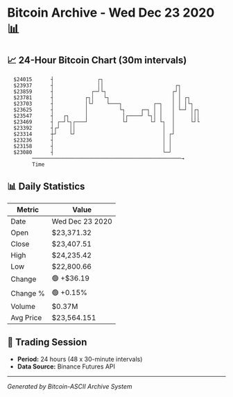 # Bitcoin Archive - Wed Dec 23 2020 📊

## 📈 24-Hour Bitcoin Chart (30m intervals)

```
  $24015      ┤              ┌┐                                
  $23937      ┤              ││                       ┌┐       
  $23859      ┤            ┌─┘└┐                     ┌┘│       
  $23781      ┤          ┌┐│   └┐                    │ │ ┌┐    
  $23703      ┤          │└┘    └───┐          ┌─┐   │ │ │└┐   
  $23625      ┤          │          └┐     ┌─┐ │ │   │ └─┘ │┌┐ 
  $23547      ┤   ┌┐     │           │┌────┘ └┐│ │   │     │││ 
  $23469      ┤ ┌─┘└┐┌───┘           └┘       └┘ └┐  │     └┘└ 
  $23392      ┤┌┘   ││                            │  │         
  $23314      ┼┘    └┘                            │ ┌┘         
  $23236      ┤                                   │ │          
  $23158      ┤                                   │ │          
  $23080      ┤                                   └─┘          
        ────────────────────────────────────────────────→
        Time
```

## 📊 Daily Statistics

| Metric | Value |
|--------|-------|
| Date | Wed Dec 23 2020 |
| Open | $23,371.32 |
| Close | $23,407.51 |
| High | $24,235.42 |
| Low | $22,800.66 |
| Change | 🟢 +$36.19 |
| Change % | 🟢 +0.15% |
| Volume | $0.37M |
| Avg Price | $23,564.151 |

## 📅 Trading Session

- **Period:** 24 hours (48 x 30-minute intervals)
- **Data Source:** Binance Futures API

---
*Generated by Bitcoin-ASCII Archive System*
